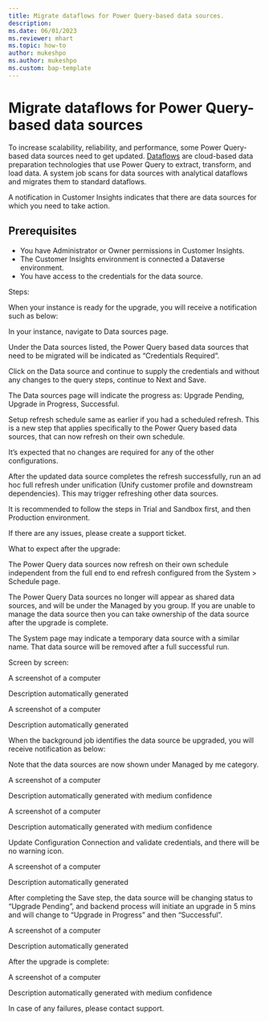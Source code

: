 ```yaml
---
title: Migrate dataflows for Power Query-based data sources.
description: 
ms.date: 06/01/2023
ms.reviewer: mhart
ms.topic: how-to
author: mukeshpo
ms.author: mukeshpo
ms.custom: bap-template
---
```


# Migrate dataflows for Power Query-based data sources

To increase scalability, reliability, and performance, some Power Query-based data sources need to get updated. [Dataflows](/power-query/dataflows/understanding-differences-between-analytical-standard-dataflows) are cloud-based data preparation technologies that use Power Query to extract, transform, and load data. A system job scans for data sources with analytical dataflows and migrates them to standard dataflows.

A notification in Customer Insights indicates that there are data sources for which you need to take action.

## Prerequisites

- You have Administrator or Owner permissions in Customer Insights.
- The Customer Insights environment is connected a Dataverse environment.
- You have access to the credentials for the data source.


Steps:  

When your instance is ready for the upgrade, you will receive a notification such as below: 

 

In your instance, navigate to Data sources page.  

Under the Data sources listed, the Power Query based data sources that need to be migrated will be indicated as “Credentials Required”.  

Click on the Data source and continue to supply the credentials and without any changes to the query steps, continue to Next and Save.  

The Data sources page will indicate the progress as: Upgrade Pending, Upgrade in Progress, Successful.   

Setup refresh schedule same as earlier if you had a scheduled refresh. This is a new step that applies specifically to the Power Query based data sources, that can now refresh on their own schedule.  

It’s expected that no changes are required for any of the other configurations.  

After the updated data source completes the refresh successfully, run an ad hoc full refresh under unification (Unify customer profile and downstream dependencies). This may trigger refreshing other data sources.  

 

It is recommended to follow the steps in Trial and Sandbox first, and then Production environment.  

If there are any issues, please create a support ticket.  

What to expect after the upgrade: 

The Power Query data sources now refresh on their own schedule independent from the full end to end refresh configured from the System > Schedule page.   

The Power Query Data sources no longer will appear as shared data sources, and will be under the Managed by you group. If you are unable to manage the data source then you can take ownership of the data source after the upgrade is complete. 

The System page may indicate a temporary data source with a similar name. That data source will be removed after a full successful run.    

 

 

Screen by screen: 

A screenshot of a computer

Description automatically generated 

 

A screenshot of a computer

Description automatically generated 

When the background job identifies the data source be upgraded, you will receive notification as below:  

Note that the data sources are now shown under Managed by me category. 

A screenshot of a computer

Description automatically generated with medium confidence 

A screenshot of a computer

Description automatically generated with medium confidence 

Update Configuration Connection and validate credentials, and there will be no warning icon. 

A screenshot of a computer

Description automatically generated 

After completing the Save step, the data source will be changing status to “Upgrade Pending”, and backend process will initiate an upgrade in 5 mins and will change to “Upgrade in Progress” and then “Successful”. 

A screenshot of a computer

Description automatically generated 

 

After the upgrade is complete: 

A screenshot of a computer

Description automatically generated with medium confidence 

 

In case of any failures, please contact support. 